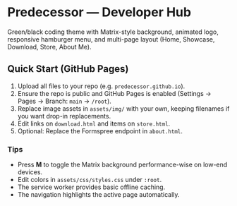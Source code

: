 # Predecessor — Developer Hub

Green/black coding theme with Matrix-style background, animated logo, responsive hamburger menu, and multi-page layout (Home, Showcase, Download, Store, About Me).

## Quick Start (GitHub Pages)
1. Upload all files to your repo (e.g. `predecessor.github.io`).
2. Ensure the repo is public and GitHub Pages is enabled (Settings → Pages → Branch: `main` → `/root`).
3. Replace image assets in `assets/img/` with your own, keeping filenames if you want drop-in replacements.
4. Edit links on `download.html` and items on `store.html`.
5. Optional: Replace the Formspree endpoint in `about.html`.

### Tips
- Press **M** to toggle the Matrix background performance-wise on low-end devices.
- Edit colors in `assets/css/styles.css` under `:root`.
- The service worker provides basic offline caching.
- The navigation highlights the active page automatically.
